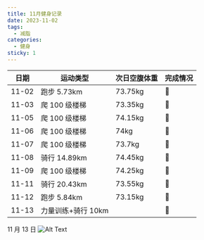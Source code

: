 ```yaml
---
title: 11月健身记录
date: 2023-11-02
tags:
  - 减脂
categories:
  - 健身
sticky: 1
---
```


| 日期  | 运动类型           | 次日空腹体重 | 完成情况 |
| ----- | ------------------ | ------------ | -------- |
| 11-02 | 跑步 5.73km        | 73.75kg      | :100:    |
| 11-03 | 爬 100 级楼梯      | 73.35kg      | :100:    |
| 11-05 | 爬 100 级楼梯      | 74.15kg      | :100:    |
| 11-06 | 爬 100 级楼梯      | 74kg         | :100:    |
| 11-07 | 爬 100 级楼梯      | 73.7kg       | :100:    |
| 11-08 | 骑行 14.89km       | 74.45kg      | :100:    |
| 11-09 | 爬 100 级楼梯      | 74.25kg      | :100:    |
| 11-11 | 骑行 20.43km       | 73.55kg      | :100:    |
| 11-12 | 跑步 5.84km        | 73.15kg      | :100:    |
| 11-13 | 力量训练+骑行 10km |              | :100:    |

11 月 13 日
![Alt Text](https://www.ohpooh.space/%E5%81%A5%E8%BA%AB%2F%E8%AE%AD%E8%AE%B0%2F20231113.jpg)
